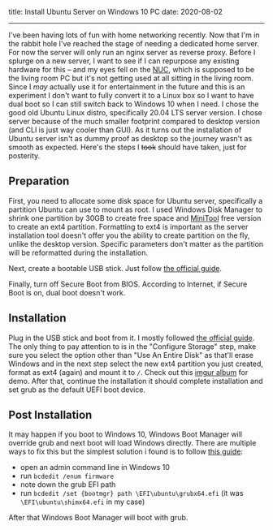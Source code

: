 title: Install Ubuntu Server on Windows 10 PC
date: 2020-08-02

---

I've been having lots of fun with home networking recently. Now that I'm in the rabbit hole I've reached the stage of needing a dedicated home server. For now the server will only run an nginx server as reverse proxy. Before I splurge on a new server, I want to see if I can repurpose any existing hardware for this – and my eyes fell on the [NUC](/nuc), which is supposed to be the living room PC but it's not getting used at all sitting in the living room. Since I *may* actually use it for entertainment in the future and this is an experiment I don't want to fully convert it to a Linux box so I want to have dual boot so I can still switch back to Windows 10 when I need. I chose the good old Ubuntu Linux distro, specifically 20.04 LTS server version. I chose server because of the much smaller footprint compared to desktop version (and CLI is just way cooler than GUI). As it turns out the installation of Ubuntu server isn't as dummy proof as desktop so the journey wasn't as smooth as expected. Here's the steps I ~~took~~ should have taken, just for posterity.

## Preparation

First, you need to allocate some disk space for Ubuntu server, specifically a partition Ubuntu can use to mount as root. I used Windows Disk Manager to shrink one partition by 30GB to create free space and [MiniTool](https://www.minitool.com/partition-manager/) free version to create an ext4 partition. Formatting to ext4 is important as the server installation tool doesn't offer you the ability to create partition on the fly, unlike the desktop version. Specific parameters don't matter as the partition will be reformatted during the installation.

Next, create a bootable USB stick. Just follow [the official guide](https://ubuntu.com/tutorials/create-a-usb-stick-on-windows).

Finally, turn off Secure Boot from BIOS. According to Internet, if Secure Boot is on, dual boot doesn't work.

## Installation

Plug in the USB stick and boot from it. I mostly followed [the official guide](https://ubuntu.com/tutorials/install-ubuntu-server). The only thing to pay attention to is in the "Configure Storage" step, make sure you select the option other than "Use An Entire Disk" as that'll erase Windows and in the next step select the new ext4 partition you just created, format as ext4 (again) and mount it to `/`. Check out this [imgur album](https://imgur.com/a/hYxdxVj) for demo. After that, continue the installation it should complete installation and set grub as the default UEFI boot device.

## Post Installation

It may happen if you boot to Windows 10, Windows Boot Manager will override grub and next boot will load Windows directly. There are multiple ways to fix this but the simplest solution i found is to follow [this guide](https://askubuntu.com/a/655279/1112741):

- open an admin command line in Windows 10
- run `bcdedit /enum firmware`
- note down the grub EFI path
- run `bcdedit /set {bootmgr} path \EFI\ubuntu\grubx64.efi` (it was `\EFI\ubuntu\shimx64.efi` in my case)

After that Windows Boot Manager will boot with grub.
